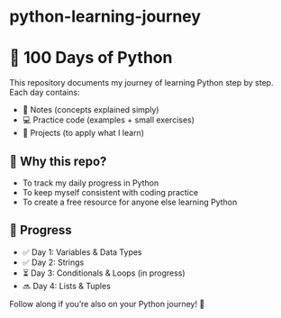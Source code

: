 # python-learning-journey
# 🐍 100 Days of Python

This repository documents my journey of learning Python step by step.  
Each day contains:
- 📒 Notes (concepts explained simply)  
- 💻 Practice code (examples + small exercises)  
- 🚀 Projects (to apply what I learn)  

## 📌 Why this repo?
- To track my daily progress in Python  
- To keep myself consistent with coding practice  
- To create a free resource for anyone else learning Python  

## 📅 Progress
- ✅ Day 1: Variables & Data Types  
- ✅ Day 2: Strings
- ⏳ Day 3: Conditionals & Loops (in progress)  
- 🔜 Day 4: Lists & Tuples 

Follow along if you’re also on your Python journey! 🌱

